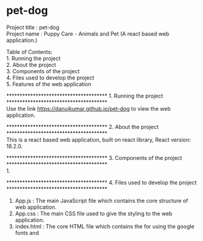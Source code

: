 # pet-dog
Project title : pet-dog                                                                                                                  
Project name : Puppy Care - Animals and Pet (A react based web application.)

Table of Contents:                                                                                                                  
     1. Running the project                                                                                                                
     2. About the project                                                                                                                  
     3. Components of the project                                                                                                        
     4. Files used to develop the project                                                                                               
     5. Features of the web application                                                                                                  

************************************** 1. Running the project **************************************                                         
  Use the link https://danujkumar.github.io/pet-dog to view the web application.

    
************************************** 2. About the project **************************************                                           
  This is a react based web application, built on react library, React version: 18.2.0.
  
************************************** 3. Components of the project **************************************                                   
  1. 
  
************************************** 4. Files used to develop the project **************************************                          
  1. App.js : The main JavaScript file which contains the core structure of web application.
  2. App.css : The main CSS file used to give the styling to the web application.
  3. index.html : The core HTML file which contains the <link> for using the google fonts and <script> for using the various font icons and executes the script App.js.
  
************************************** 5. Features of the web application **************************************                         

    1. Web application is made for all the devices as this application is responsive upto width of 260px even lower than the most slim design phone Galaxy Tab Fold.
    2. The font were selected according to the latest web technology convention, by avoiding the serif types(the one which is used in old times) fonts.
